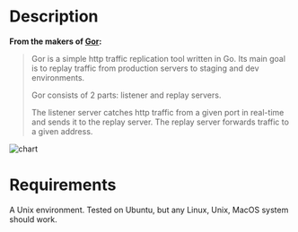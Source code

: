 Description
===========

__From the makers of [Gor](https://github.com/buger/gor):__

> Gor is a simple http traffic replication tool written in Go. Its main goal is to replay traffic from production servers to staging and dev environments.
>
> Gor consists of 2 parts: listener and replay servers.
>
> The listener server catches http traffic from a given port in real-time and sends it to the replay server. The replay server forwards traffic to a given address.

![chart](https://github-camo.global.ssl.fastly.net/556d4aa5db32de9535d84d6c6c07f6564b43fc0b/687474703a2f2f692e696d6775722e636f6d2f396d716a32534b2e706e67)


Requirements
============

A Unix environment. Tested on Ubuntu, but any Linux, Unix, MacOS system should work.

